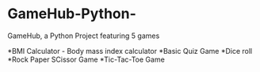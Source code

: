 # GameHub-Python-
GameHub, a Python Project featuring 5 games

*BMI Calculator - Body mass index calculator
*Basic Quiz Game
*Dice roll
*Rock Paper SCissor Game
*Tic-Tac-Toe Game
